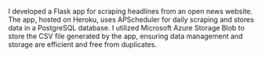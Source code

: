 I developed a Flask app for scraping headlines from an open news website. The app, hosted on Heroku, uses APScheduler for daily scraping and stores data in a PostgreSQL database. I utilized Microsoft Azure Storage Blob to store the CSV file generated by the app, ensuring data management and storage are efficient and free from duplicates.
